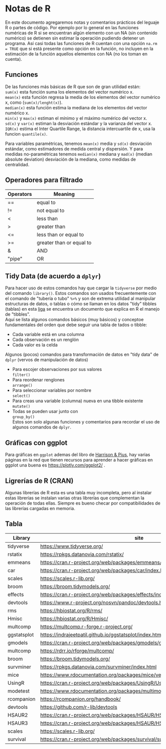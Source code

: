 # Notas de R  

En este documento agregaremos notas y comentarios prácticos del leguaje R o partes de código. Por ejemplo por lo general en las funciones numéricas de R si se encuentran algún elemento con un NA (sin contenido numérico) se detienen sin estimar la operación pudiendo detener un programa. Así casi todas las funciones de R cuentan con una opción `na.rm = TRUE` que si está presente como opción en la función, no incluyen en la estimación de la función aquellos elementos con NA (no los toman en cuenta).  

## Funciones  
De las funciones más básicas de R que son de gran utilidad están:  
`sum(x)` esta función suma los elementos del vector numérico x.  
`mean(x)` esta función regresa la media de los elementos del vector numérico x, como (`sum(x)/lenght(x)`).  
`median(x)` esta función estima la mediana de los elementos del vector numérico x.  
`min(x)` y `max(x)` estiman el mínimo y el máximo numérico del vector x.  
`sd(x)` y `var(x)` estiman la desviación estándar y la varianza del vector x.  
`IQR(x)` estima el Inter Quartile Range, la distancia intercuartile de x, usa la funcion `quantile(x)`.  

Para variables paramétricas, tenemos `mean(x)` media y `sd(x)` desviación estándar, como estimadores de medida central y dispersión. Y para medidas no-paramétricas tenemos `median(x)` mediana y `mad(x)` (median absolute deviation) desviación de la mediana, como medidas de centralidad.  

## Operadores para filtrado  

| Operators | Meaning |  
| --------- | ------- |  
|  ==  |  equal to  |  
|  !=  |  not equal to  |  
|  <  | less than  |  
|  >  |  greater than  |  
|  <=  |  less than or equal to  |
|  >=  |  greater than or equal to  |
|  &  |  AND  |  
|  "pipe" |  OR  |  

## Tidy Data (de acuerdo a `dplyr`)  
Para hacer uso de estos comandos hay que cargar la `tidyverse` por medio del comando `library()`. Estos comandos son usados frecuentemente con el comando de "tubería o tubo" `%>%` y son de extrema utilidad al manipular estructuras de datos, o tablas o cómo se llaman en los datos "tidy" tibbles (tablas) en esta [liga](https://es.r4ds.hadley.nz/tibbles.html) se encuentra un documento que explica en R el manejo de "tibbles".  
Aquí se lista algunos comandos básicos (muy básicos) y conceptoe fundamentales del orden que debe seguir una tabla de tados o tibble:  
- Cada variable está en una columna  
- Cada observación es un renglón  
- Cada valor es la celda  
  
  
Algunos (pocos) comandos para transformación de datos en "tidy data" de `dplyr` (vervos de manipulación de datos)    
- Para escojer observaciones por sus valores  
 `filter()`  
- Para reordenar renglones  
 `arrange()`  
- Para seleccionar variables por nombre  
 `select()`  
- Para creas una variable (columna) nueva en una tibble existente  
 `mutate()`  
- Todas se pueden usar junto con  
 `group_by()`  
Estos son solo algunas funciones y comentarios para recordar el uso de algunos comandos de `dplyr`.  
 
## Gráficas con ggplot  
 Para gráficas en `ggplot` ademas del libro de [Harrison & Pius](https://argoshare.is.ed.ac.uk/healthyr_book/), hay varias páginas en la red que tienen recursos para aprender a hacer gráficas en ggplot una buena es https://plotly.com/ggplot2/ .  


## Ligrerías de R (CRAN)  
Algunas librerías de R esta es una tabla muy incompleta, pero al instalar estas librerías se instalan varias otras librerías que complementan la operación de todas ellas. Siempre es bueno checar por compatibilidades de las librerías cargadas en memoria.  

## Tabla  
| Library | site |  
| ------- | ---- |  
| tidyverse | https://www.tidyverse.org/ |  
| rstatix | https://rpkgs.datanovia.com/rstatix/ |   
| emmeans | https://cran.r-project.org/web/packages/emmeans/emmeans.pdf |  
| car | https://cran.r-project.org/web/packages/car/index.html |  
| scales | https://scales.r-lib.org/ |  
| broom | https://broom.tidymodels.org/ |  
| effects | https://cran.r-project.org/web/packages/effects/index.html  |  
| devtools | https://www.r-project.org/nosvn/pandoc/devtools.html |  
| rms | https://hbiostat.org/R/rms/ |  
| Hmisc | https://hbiostat.org/R/Hmisc/ |  
| multcomp | https://multcomp.r-forge.r-project.org/  |  
| ggstatsplot | https://indrajeetpatil.github.io/ggstatsplot/index.html  |  
| gmodels | https://cran.r-project.org/web/packages/gmodels/gmodels.pdf |  
| multcomp | https://rdrr.io/rforge/multcomp/ |  
| broom | https://broom.tidymodels.org/  |  
| survminer | https://rpkgs.datanovia.com/survminer/index.html |  
| mice | https://www.rdocumentation.org/packages/mice/versions/3.13.0/topics/mice |  
| UsingR | https://cran.r-project.org/web/packages/UsingR/UsingR.pdf |  
| modetest | https://www.rdocumentation.org/packages/multimode/versions/1.5/topics/modetest |  
| rcompanion | https://rcompanion.org/handbook/ |  
| devtools | https://github.com/r-lib/devtools |  
| HSAUR2 | https://cran.r-project.org/web/packages/HSAUR/HSAUR.pdf |  
| HSAUR3 | https://cran.r-project.org/web/packages/HSAUR/HSAUR.pdf |  
| scales | https://scales.r-lib.org/ |  
| survival | https://cran.r-project.org/web/packages/survival/survival.pdf |  

